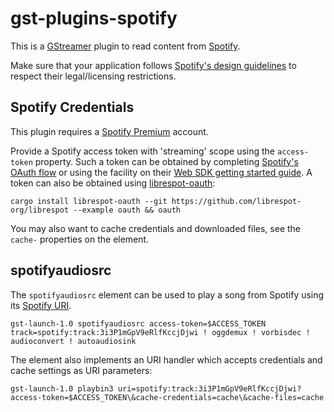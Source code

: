 # gst-plugins-spotify

This is a [GStreamer](https://gstreamer.freedesktop.org/) plugin to read content from
[Spotify](https://www.spotify.com/).

Make sure that your application follows [Spotify's design guidelines](https://developer.spotify.com/documentation/general/design-and-branding/)
to respect their legal/licensing restrictions.

## Spotify Credentials

This plugin requires a [Spotify Premium](https://www.spotify.com/premium/) account.

Provide a Spotify access token with 'streaming' scope using the `access-token` property. Such a token can be obtained by completing
[Spotify's OAuth flow](https://developer.spotify.com/documentation/web-api/concepts/authorization) or using the facility on their
[Web SDK getting started guide](https://developer.spotify.com/documentation/web-playback-sdk/tutorials/getting-started).
A token can also be obtained using [librespot-oauth](https://github.com/librespot-org/librespot/blob/dev/oauth/examples/oauth.rs):

```console
cargo install librespot-oauth --git https://github.com/librespot-org/librespot --example oauth && oauth
```

You may also want to cache credentials and downloaded files, see the `cache-` properties on the element.

## spotifyaudiosrc

The `spotifyaudiosrc` element can be used to play a song from Spotify using its [Spotify URI](https://community.spotify.com/t5/FAQs/What-s-a-Spotify-URI/ta-p/919201).

```
gst-launch-1.0 spotifyaudiosrc access-token=$ACCESS_TOKEN track=spotify:track:3i3P1mGpV9eRlfKccjDjwi ! oggdemux ! vorbisdec ! audioconvert ! autoaudiosink
```

The element also implements an URI handler which accepts credentials and cache settings as URI parameters:

```console
gst-launch-1.0 playbin3 uri=spotify:track:3i3P1mGpV9eRlfKccjDjwi?access-token=$ACCESS_TOKEN\&cache-credentials=cache\&cache-files=cache
```